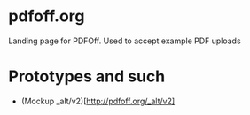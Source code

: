 pdfoff.org
==========

Landing page for PDFOff.  Used to accept example PDF uploads

# Prototypes and such
* (Mockup _alt/v2)[http://pdfoff.org/_alt/v2]
